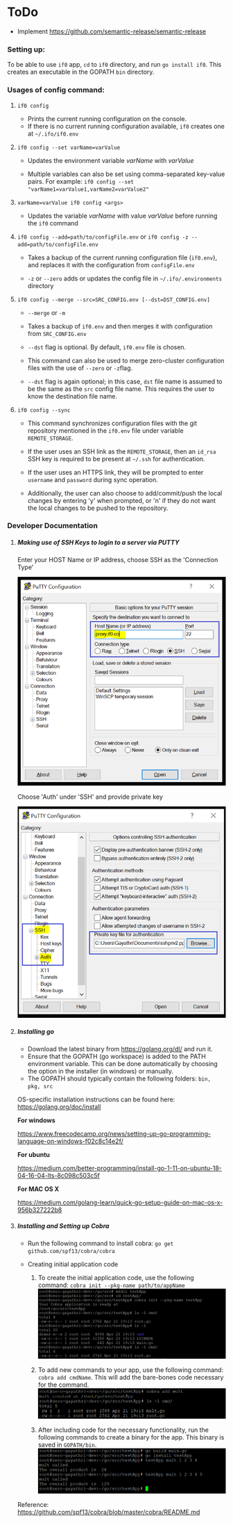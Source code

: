 # ToDo

- Implement https://github.com/semantic-release/semantic-release

### **Setting up:**

To be able to use `if0` app, `cd` to `if0` directory, and run `go install if0`. This creates an executable in the GOPATH `bin` directory.

### Usages of **config** command:

1. `if0 config`

    * Prints the current running configuration on the console.
    * If there is no current running configuration available, `if0` creates one at `~/.ifo/if0.env`
2. `if0 config --set varName=varValue`
    
    * Updates the environment variable  _varName_ with _varValue_
    
    * Multiple variables can also be set using comma-separated key-value pairs. For example: `if0 config --set "varName1=varValue1,varName2=varValue2"`
3. `varName=varValue if0 config <args>`

    * Updates the variable _varName_ with value _varValue_ before running the `if0` command 
4. `if0 config --add=path/to/configFile.env` or `if0 config -z --add=path/to/configFile.env`

    * Takes a backup of the current running configuration file (`if0.env`), and replaces it with the configuration from `configFile.env`
    
    * `-z` or `--zero` adds or updates the config file in `~/.ifo/.environments` directory
5. `if0 config --merge --src=SRC_CONFIG.env [--dst=DST_CONFIG.env]`
    
    * `--merge` or `-m`

    * Takes a backup of `if0.env` and then merges it with configuration from `SRC_CONFIG.env` 
    
    * `--dst` flag is optional. By default, `if0.env` file is chosen.
    
    * This command can also be used to merge zero-cluster configuration files with the use of `--zero` or `-z`flag. 
    
    * `--dst` flag is again optional; in this case, `dst` file name is assumed to be the same as the `src` config file name. This requires the user to know the destination file name.
    
6. `if0 config --sync`
    
    * This command synchronizes configuration files with the git repository mentioned in the `if0.env` file under variable `REMOTE_STORAGE`.
    
    * If the user uses an SSH link as the `REMOTE_STORAGE`, then an `id_rsa` SSH key is required to be present at `~/.ssh` for authentication.
    
    * If the user uses an HTTPS link, they will be prompted to enter `username` and `password` during sync operation.
    
    * Additionally, the user can also choose to add/commit/push the local changes by entering 'y' when prompted, or 'n' if they do not want the local changes to be pushed to the repository.

    
### **Developer Documentation**

1. ##### Making use of SSH Keys to login to a server via PUTTY  

    Enter your HOST Name or IP address, choose SSH as the 'Connection Type'
    
    ![](docs/images/ssh1.png)
    
    
    Choose 'Auth' under 'SSH' and provide private key 
    
    ![](docs/images/privkey.png)
    
    
2. ##### Installing go 
    
    * Download the latest binary from https://golang.org/dl/ and run it.
    * Ensure that the GOPATH (go workspace) is added to the PATH environment variable. This can be done automatically by choosing the option in the installer (in windows) or manually.  
    * The GOPATH should typically contain the following folders: `bin, pkg, src`
    
    OS-specific installation instructions can be found here: https://golang.org/doc/install
  
    **For windows**
    
    https://www.freecodecamp.org/news/setting-up-go-programming-language-on-windows-f02c8c14e2f/
    
    **For ubuntu**
    
    https://medium.com/better-programming/install-go-1-11-on-ubuntu-18-04-16-04-lts-8c098c503c5f
    
    **For MAC OS X**
    
    https://medium.com/golang-learn/quick-go-setup-guide-on-mac-os-x-956b327222b8

3. ##### Installing and Setting up Cobra

    * Run the following command to install cobra: `go get github.com/spf13/cobra/cobra`
    
    * Creating initial application code
    
        1. To create the initial application code, use the following command: `cobra init --pkg-name path/to/appName`
    ![](docs/images/cobrainit.png)
    
        2. To add new commands to your app, use the following command: `cobra add cmdName`. This will add the bare-bones code necessary for the command. 
    ![](docs/images/cmd.png)
    
        3. After including code for the necessary functionality, run the following commands to create a binary for the app. This binary is saved in `GOPATH/bin`.
        ![](docs/images/cmdrun.png)
        
    Reference: https://github.com/spf13/cobra/blob/master/cobra/README.md

  
